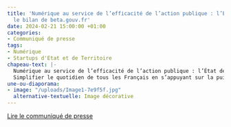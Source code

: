 ```yaml
---
title: 'Numérique au service de l’efficacité de l’action publique : l’État dévoile
  le bilan de beta.gouv.fr'
date: 2024-02-21 15:00:00 +01:00
categories:
- Communiqué de presse
tags:
- Numérique
- Startups d'Etat et de Territoire
chapeau-text: |-
  Numérique au service de l’efficacité de l’action publique : l’État dévoile le bilan de [beta.gouv.fr](https://beta.gouv.fr/) avec 6 nouvelles startups d’état à impact national ; 8 lauréates du fonds d’accélération des startups d’état et de territoires ; 9 agents publics diplômés en 2023.
  Simplifier le quotidien de tous les Français en s’appuyant sur la puissance du numérique, c’est la promesse de la stratégie numérique de l’État pilotée par la direction interministérielle du numérique (DINUM) intervenant sous l’égide du ministère de la Transformation et de la Fonction publiques. Pour y parvenir, l’incubateur de services numériques de la direction, [beta.gouv.fr](https://beta.gouv.fr/), conçoit, avec les ministères, des services numériques, basés sur les besoins des usagers et répondant aux politiques prioritaires du Gouvernement, en s’appuyant sur des méthodes innovantes guidées par l’impact.
une-ou-diaporama:
- image: "/uploads/Image1-7e9f5f.jpg"
  alternative-textuelle: Image décorative
---
```


<div class="lien-important"><p><a href="https://www.numerique.gouv.fr/espace-presse/numerique-au-service-de-lefficacite-de-laction-publique/">Lire le communiqué de presse</a></p></div>
